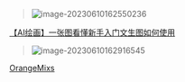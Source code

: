 > ![image-20230610162550236](C:\Users\dell\AppData\Roaming\Typora\typora-user-images\image-20230610162550236.png)

[【AI绘画】一张图看懂新手入门文生图如何使用](https://www.bilibili.com/read/cv22661198)

> ![image-20230610162916545](C:\Users\dell\AppData\Roaming\Typora\typora-user-images\image-20230610162916545.png)

[OrangeMixs](https://hf.co/WarriorMama777/OrangeMixs)